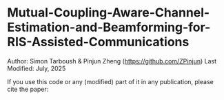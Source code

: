 # Mutual-Coupling-Aware-Channel-Estimation-and-Beamforming-for-RIS-Assisted-Communications

Author: Simon Tarboush & Pinjun Zheng (https://github.com/ZPinjun)
Last Modified: July, 2025

If you use this code or any (modified) part of it in any publication, please cite the paper: 
